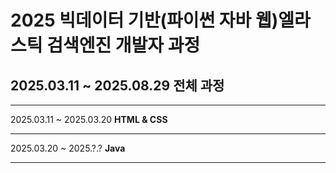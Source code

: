 # 2025 빅데이터 기반(파이썬 자바 웹)엘라스틱 검색엔진 개발자 과정

<h2>2025.03.11 ~ 2025.08.29 전체 과정</h2>
<hr>
<p>2025.03.11 ~ 2025.03.20 <b>HTML & CSS</b></p>
<hr>
<p>2025.03.20 ~ 2025.?.? <b>Java</b></p>
<hr>
